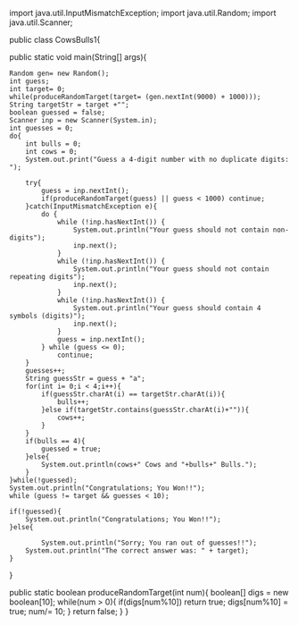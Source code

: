 import java.util.InputMismatchException;
import java.util.Random;
import java.util.Scanner;

public class CowsBulls1{

public static void main(String[] args){

    Random gen= new Random();
    int guess;
    int target= 0;
    while(produceRandomTarget(target= (gen.nextInt(9000) + 1000)));
    String targetStr = target +"";
    boolean guessed = false;
    Scanner inp = new Scanner(System.in);
    int guesses = 0;
    do{
        int bulls = 0;
        int cows = 0;
        System.out.print("Guess a 4-digit number with no duplicate digits: ");      

        try{
            guess = inp.nextInt();
            if(produceRandomTarget(guess) || guess < 1000) continue;
        }catch(InputMismatchException e){
            do {
                while (!inp.hasNextInt()) {
                    System.out.println("Your guess should not contain non-digits");
                    inp.next();
                }
                while (!inp.hasNextInt()) {
                    System.out.println("Your guess should not contain repeating digits");
                    inp.next(); 
                }
                while (!inp.hasNextInt()) {
                    System.out.println("Your guess should contain 4 symbols (digits)");
                    inp.next(); 
                }
                guess = inp.nextInt();
            } while (guess <= 0);
                continue;
        }
        guesses++;
        String guessStr = guess + "a";
        for(int i= 0;i < 4;i++){
            if(guessStr.charAt(i) == targetStr.charAt(i)){
                bulls++;
            }else if(targetStr.contains(guessStr.charAt(i)+"")){
                cows++;
            }
        }
        if(bulls == 4){
            guessed = true;
        }else{
            System.out.println(cows+" Cows and "+bulls+" Bulls.");
        }
    }while(!guessed);
    System.out.println("Congratulations; You Won!!");
    while (guess != target && guesses < 10);

    if(!guessed){
        System.out.println("Congratulations; You Won!!"); 
    }else{

            System.out.println("Sorry; You ran out of guesses!!");
        System.out.println("The correct answer was: " + target);
    }
}

public static boolean produceRandomTarget(int num){
    boolean[] digs = new boolean[10];
    while(num > 0){
        if(digs[num%10]) return true;
        digs[num%10] = true;
        num/= 10;
    }
    return false;
    }
}

